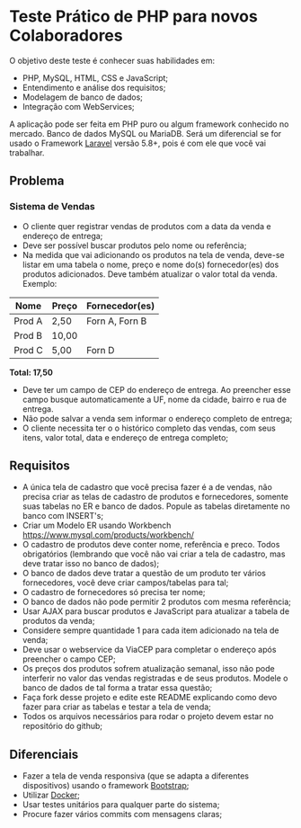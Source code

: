 # Teste Prático de PHP para novos Colaboradores

O objetivo deste teste é conhecer suas habilidades em:

* PHP, MySQL, HTML, CSS e JavaScript;
* Entendimento e análise dos requisitos;
* Modelagem de banco de dados;
* Integração com WebServices;

A aplicação pode ser feita em PHP puro ou algum framework conhecido no mercado. Banco de dados MySQL ou MariaDB. Será um diferencial se for usado o Framework [Laravel](https://laravel.com/) versão 5.8+, pois é com ele que você vai trabalhar.

## Problema

### Sistema de Vendas

* O cliente quer registrar vendas de produtos com a data da venda e endereço de entrega;
* Deve ser possível buscar produtos pelo nome ou referência;
* Na medida que vai adicionando os produtos na tela de venda, deve-se listar em uma tabela o nome, preço e nome do(s) fornecedor(es) dos produtos adicionados. Deve também atualizar o valor total da venda. Exemplo:

|  Nome  |  Preço  |  Fornecedor(es)  |
| ------ | ------- | -----------------|
| Prod A | 2,50    | Forn A, Forn B   |
| Prod B | 10,00   |                  |
| Prod C | 5,00    | Forn D           |

**Total: 17,50**


* Deve ter um campo de CEP do endereço de entrega. Ao preencher esse campo busque automaticamente a UF, nome da cidade, bairro e rua de entrega.
* Não pode salvar a venda sem informar o endereço completo de entrega;
* O cliente necessita ter o o histórico completo das vendas, com seus itens, valor total, data e endereço de entrega completo;

## Requisitos

* A única tela de cadastro que você precisa fazer é a de vendas, não precisa criar as telas de cadastro de produtos e fornecedores, somente suas tabelas no ER e banco de dados. Popule as tabelas diretamente no banco com INSERT's;
* Criar um Modelo ER usando Workbench https://www.mysql.com/products/workbench/
* O cadastro de produtos deve conter nome, referência e preco.  Todos obrigatórios (lembrando que você não vai criar a tela de cadastro, mas deve tratar isso no banco de dados);
* O banco de dados deve tratar a questão de um produto ter vários fornecedores, você deve criar campos/tabelas para tal;
* O cadastro de fornecedores só precisa ter nome;
* O banco de dados não pode permitir 2 produtos com mesma referência;
* Usar AJAX para buscar produtos e JavaScript para atualizar a tabela de produtos da venda;
* Considere sempre quantidade 1 para cada item adicionado na tela de venda;
* Deve usar o webservice da ViaCEP para completar o endereço após preencher o campo CEP;
* Os preços dos produtos sofrem atualização semanal, isso não pode interferir no valor das vendas registradas e de seus produtos. Modele o banco de dados de tal forma a tratar essa questão;
* Faça fork desse projeto e edite este README explicando como devo fazer para criar as tabelas e testar a tela de venda;
* Todos os arquivos necessários para rodar o projeto devem estar no repositório do github;


## Diferenciais

* Fazer a tela de venda responsiva (que se adapta a diferentes dispositivos) usando o framework [Bootstrap](https://getbootstrap.com/);
* Utilizar [Docker](https://docs.docker.com/compose/);
* Usar testes unitários para qualquer parte do sistema;
* Procure fazer vários commits com mensagens claras;
